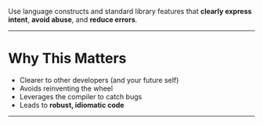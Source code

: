 Use language constructs and standard library features that **clearly express intent**, **avoid abuse**, and **reduce errors**.

---
#  Why This Matters
- Clearer to other developers (and your future self)
- Avoids reinventing the wheel
- Leverages the compiler to catch bugs
- Leads to **robust, idiomatic code**

---
